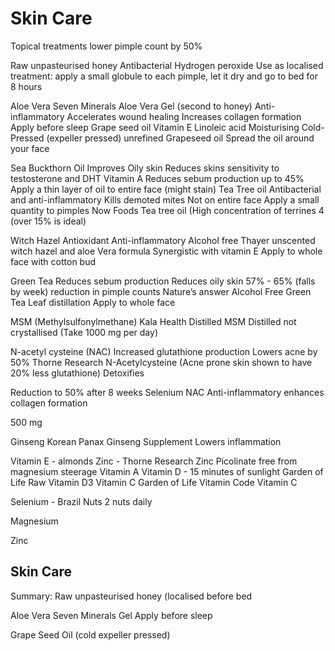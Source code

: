 # Skin Care
Topical treatments lower pimple count by 50%

Raw unpasteurised honey
Antibacterial
Hydrogen peroxide
Use as localised treatment: apply a small globule to each pimple, let it dry and go to bed for 8 hours

Aloe Vera
Seven Minerals Aloe Vera Gel (second to honey)
Anti-inflammatory
Accelerates wound healing
Increases collagen formation
Apply before sleep
Grape seed oil
Vitamin E
Linoleic acid
Moisturising
Cold-Pressed (expeller pressed) unrefined Grapeseed oil
Spread the oil around your face

Sea Buckthorn Oil
Improves Oily skin
Reduces skins sensitivity to testosterone and DHT
Vitamin A
Reduces sebum production up to 45%
Apply a thin layer of oil to entire face (might stain)
Tea Tree oil
Antibacterial and 
anti-inflammatory
Kills demoted mites
Not on entire face
Apply a small quantity to pimples
Now Foods Tea tree oil
(High concentration of terrines 4 (over 15% is ideal)

Witch Hazel
Antioxidant
Anti-inflammatory
Alcohol free 
Thayer unscented witch hazel and aloe Vera formula
Synergistic with vitamin E
Apply to whole face with cotton bud

Green Tea
Reduces sebum production
Reduces oily skin 57% - 65% (falls by week) 
reduction in pimple counts
Nature’s answer Alcohol Free Green Tea Leaf distillation
Apply to whole face

MSM (Methylsulfonylmethane)
Kala Health Distilled MSM
Distilled not crystallised
(Take 1000 mg per day)

N-acetyl cysteine (NAC)
Increased glutathione production
Lowers acne by 50%
Thorne Research N-Acetylcysteine
(Acne prone skin shown to have 20% less glutathione)
Detoxifies

Reduction to 50% after 8 weeks
Selenium
NAC
Anti-inflammatory
enhances collagen formation

500 mg

Ginseng
Korean Panax Ginseng Supplement 
Lowers inflammation

Vitamin E - almonds
Zinc - Thorne Research Zinc Picolinate free from magnesium steerage
Vitamin A
Vitamin D - 15 minutes of sunlight
Garden of Life Raw Vitamin D3
Vitamin C
Garden of Life Vitamin Code Vitamin C

Selenium - Brazil Nuts 2 nuts daily

Magnesium

Zinc

## Skin Care

Summary:
Raw unpasteurised honey (localised before bed

Aloe Vera Seven Minerals Gel Apply before sleep

Grape Seed Oil (cold expeller pressed)

